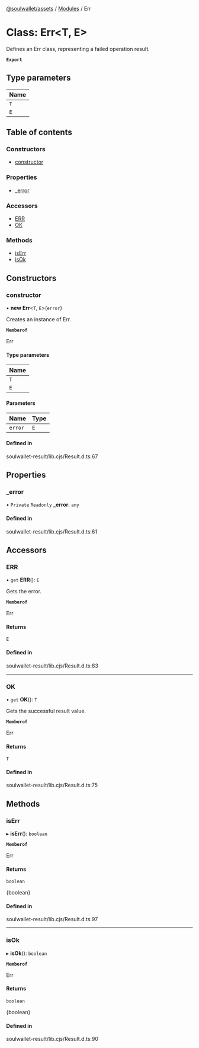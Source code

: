 [@soulwallet/assets](../README.md) / [Modules](../modules.md) / Err

# Class: Err<T, E\>

Defines an Err class, representing a failed operation result.

**`Export`**

## Type parameters

| Name |
| :------ |
| `T` |
| `E` |

## Table of contents

### Constructors

- [constructor](Err.md#constructor)

### Properties

- [\_error](Err.md#_error)

### Accessors

- [ERR](Err.md#err)
- [OK](Err.md#ok)

### Methods

- [isErr](Err.md#iserr)
- [isOk](Err.md#isok)

## Constructors

### constructor

• **new Err**<`T`, `E`\>(`error`)

Creates an instance of Err.

**`Memberof`**

Err

#### Type parameters

| Name |
| :------ |
| `T` |
| `E` |

#### Parameters

| Name | Type |
| :------ | :------ |
| `error` | `E` |

#### Defined in

soulwallet-result/lib.cjs/Result.d.ts:67

## Properties

### \_error

• `Private` `Readonly` **\_error**: `any`

#### Defined in

soulwallet-result/lib.cjs/Result.d.ts:61

## Accessors

### ERR

• `get` **ERR**(): `E`

Gets the error.

**`Memberof`**

Err

#### Returns

`E`

#### Defined in

soulwallet-result/lib.cjs/Result.d.ts:83

___

### OK

• `get` **OK**(): `T`

Gets the successful result value.

**`Memberof`**

Err

#### Returns

`T`

#### Defined in

soulwallet-result/lib.cjs/Result.d.ts:75

## Methods

### isErr

▸ **isErr**(): `boolean`

**`Memberof`**

Err

#### Returns

`boolean`

{boolean}

#### Defined in

soulwallet-result/lib.cjs/Result.d.ts:97

___

### isOk

▸ **isOk**(): `boolean`

**`Memberof`**

Err

#### Returns

`boolean`

{boolean}

#### Defined in

soulwallet-result/lib.cjs/Result.d.ts:90
